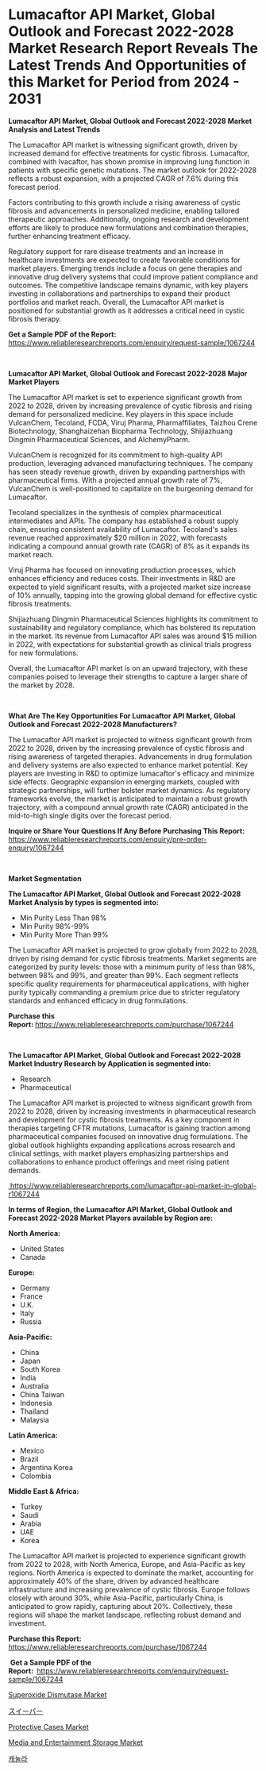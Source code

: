 <p><h1>Lumacaftor API Market, Global Outlook and Forecast 2022-2028 Market Research Report Reveals The Latest Trends And Opportunities of this Market for Period from 2024 - 2031</h1></p><p><strong>Lumacaftor API Market, Global Outlook and Forecast 2022-2028 Market Analysis and Latest Trends</strong></p>
<p><p>The Lumacaftor API market is witnessing significant growth, driven by increased demand for effective treatments for cystic fibrosis. Lumacaftor, combined with Ivacaftor, has shown promise in improving lung function in patients with specific genetic mutations. The market outlook for 2022-2028 reflects a robust expansion, with a projected CAGR of 7.6% during this forecast period.</p><p>Factors contributing to this growth include a rising awareness of cystic fibrosis and advancements in personalized medicine, enabling tailored therapeutic approaches. Additionally, ongoing research and development efforts are likely to produce new formulations and combination therapies, further enhancing treatment efficacy.</p><p>Regulatory support for rare disease treatments and an increase in healthcare investments are expected to create favorable conditions for market players. Emerging trends include a focus on gene therapies and innovative drug delivery systems that could improve patient compliance and outcomes. The competitive landscape remains dynamic, with key players investing in collaborations and partnerships to expand their product portfolios and market reach. Overall, the Lumacaftor API market is positioned for substantial growth as it addresses a critical need in cystic fibrosis therapy.</p></p>
<p><strong>Get a Sample PDF of the Report:&nbsp;</strong> <a href="https://www.reliableresearchreports.com/enquiry/request-sample/1067244">https://www.reliableresearchreports.com/enquiry/request-sample/1067244</a></p>
<p>&nbsp;</p>
<p><strong>Lumacaftor API Market, Global Outlook and Forecast 2022-2028 Major Market Players</strong></p>
<p><p>The Lumacaftor API market is set to experience significant growth from 2022 to 2028, driven by increasing prevalence of cystic fibrosis and rising demand for personalized medicine. Key players in this space include VulcanChem, Tecoland, FCDA, Viruj Pharma, Pharmaffiliates, Taizhou Crene Biotechnology, Shanghaizehan Biopharma Technology, Shijiazhuang Dingmin Pharmaceutical Sciences, and AlchemyPharm.</p><p>VulcanChem is recognized for its commitment to high-quality API production, leveraging advanced manufacturing techniques. The company has seen steady revenue growth, driven by expanding partnerships with pharmaceutical firms. With a projected annual growth rate of 7%, VulcanChem is well-positioned to capitalize on the burgeoning demand for Lumacaftor.</p><p>Tecoland specializes in the synthesis of complex pharmaceutical intermediates and APIs. The company has established a robust supply chain, ensuring consistent availability of Lumacaftor. Tecoland's sales revenue reached approximately $20 million in 2022, with forecasts indicating a compound annual growth rate (CAGR) of 8% as it expands its market reach.</p><p>Viruj Pharma has focused on innovating production processes, which enhances efficiency and reduces costs. Their investments in R&D are expected to yield significant results, with a projected market size increase of 10% annually, tapping into the growing global demand for effective cystic fibrosis treatments.</p><p>Shijiazhuang Dingmin Pharmaceutical Sciences highlights its commitment to sustainability and regulatory compliance, which has bolstered its reputation in the market. Its revenue from Lumacaftor API sales was around $15 million in 2022, with expectations for substantial growth as clinical trials progress for new formulations.</p><p>Overall, the Lumacaftor API market is on an upward trajectory, with these companies poised to leverage their strengths to capture a larger share of the market by 2028.</p></p>
<p>&nbsp;</p>
<p><strong>What Are The Key Opportunities For Lumacaftor API Market, Global Outlook and Forecast 2022-2028 Manufacturers?</strong></p>
<p><p>The Lumacaftor API market is projected to witness significant growth from 2022 to 2028, driven by the increasing prevalence of cystic fibrosis and rising awareness of targeted therapies. Advancements in drug formulation and delivery systems are also expected to enhance market potential. Key players are investing in R&D to optimize lumacaftor's efficacy and minimize side effects. Geographic expansion in emerging markets, coupled with strategic partnerships, will further bolster market dynamics. As regulatory frameworks evolve, the market is anticipated to maintain a robust growth trajectory, with a compound annual growth rate (CAGR) anticipated in the mid-to-high single digits over the forecast period.</p></p>
<p><strong>Inquire or Share Your Questions If Any Before Purchasing This Report:</strong> <a href="https://www.reliableresearchreports.com/enquiry/pre-order-enquiry/1067244">https://www.reliableresearchreports.com/enquiry/pre-order-enquiry/1067244</a></p>
<p>&nbsp;</p>
<p><strong>Market Segmentation</strong></p>
<p><strong>The Lumacaftor API Market, Global Outlook and Forecast 2022-2028 Market Analysis by types is segmented into:</strong></p>
<p><ul><li>Min Purity Less Than 98%</li><li>Min Purity 98%-99%</li><li>Min Purity More Than 99%</li></ul></p>
<p><p>The Lumacaftor API market is projected to grow globally from 2022 to 2028, driven by rising demand for cystic fibrosis treatments. Market segments are categorized by purity levels: those with a minimum purity of less than 98%, between 98% and 99%, and greater than 99%. Each segment reflects specific quality requirements for pharmaceutical applications, with higher purity typically commanding a premium price due to stricter regulatory standards and enhanced efficacy in drug formulations.</p></p>
<p><strong>Purchase this Report:&nbsp;</strong><a href="https://www.reliableresearchreports.com/purchase/1067244">https://www.reliableresearchreports.com/purchase/1067244</a></p>
<p>&nbsp;</p>
<p><strong>The Lumacaftor API Market, Global Outlook and Forecast 2022-2028 Market Industry Research by Application is segmented into:</strong></p>
<p><ul><li>Research</li><li>Pharmaceutical</li></ul></p>
<p><p>The Lumacaftor API market is projected to witness significant growth from 2022 to 2028, driven by increasing investments in pharmaceutical research and development for cystic fibrosis treatments. As a key component in therapies targeting CFTR mutations, Lumacaftor is gaining traction among pharmaceutical companies focused on innovative drug formulations. The global outlook highlights expanding applications across research and clinical settings, with market players emphasizing partnerships and collaborations to enhance product offerings and meet rising patient demands.</p></p>
<p><a href="https://www.reliableresearchreports.com/lumacaftor-api-market-in-global-r1067244">&nbsp;https://www.reliableresearchreports.com/lumacaftor-api-market-in-global-r1067244</a></p>
<p><strong>In terms of Region, the Lumacaftor API Market, Global Outlook and Forecast 2022-2028 Market Players available by Region are:</strong></p>
<p>
    <p> <strong> North America: </strong>
        <ul>
            <li>United States</li>
            <li>Canada</li>
        </ul>
        </p> 
    <p> <strong> Europe: </strong>
        <ul>
            <li>Germany</li>
            <li>France</li>
            <li>U.K.</li>
            <li>Italy</li>
            <li>Russia</li>
        </ul>
        </p> 
    <p> <strong> Asia-Pacific: </strong>
        <ul>
            <li>China</li>
            <li>Japan</li>
            <li>South Korea</li>
            <li>India</li>
            <li>Australia</li>
            <li>China Taiwan</li>
            <li>Indonesia</li>
            <li>Thailand</li>
            <li>Malaysia</li>
        </ul>
        </p> 
    <p> <strong> Latin America: </strong>
        <ul>
            <li>Mexico</li>
            <li>Brazil</li>
            <li>Argentina Korea</li>
            <li>Colombia</li>
        </ul>
        </p> 
    <p> <strong> Middle East & Africa: </strong>
        <ul>
            <li>Turkey</li>
            <li>Saudi</li>
            <li>Arabia</li>
            <li>UAE</li>
            <li>Korea</li>
        </ul>
    </p>
    </p>
<p><p>The Lumacaftor API market is projected to experience significant growth from 2022 to 2028, with North America, Europe, and Asia-Pacific as key regions. North America is expected to dominate the market, accounting for approximately 40% of the share, driven by advanced healthcare infrastructure and increasing prevalence of cystic fibrosis. Europe follows closely with around 30%, while Asia-Pacific, particularly China, is anticipated to grow rapidly, capturing about 20%. Collectively, these regions will shape the market landscape, reflecting robust demand and investment.</p></p>
<p><strong>Purchase this Report: </strong><a href="https://www.reliableresearchreports.com/purchase/1067244">https://www.reliableresearchreports.com/purchase/1067244</a></p>
<p>&nbsp;<strong>Get a Sample PDF of the Report:&nbsp;&nbsp;</strong><a href="https://www.reliableresearchreports.com/enquiry/request-sample/1067244">https://www.reliableresearchreports.com/enquiry/request-sample/1067244</a></p>
<p><strong></strong></p>
<p><p><a href="https://medium.com/@williambatz1907/superoxide-dismutase-market-share-size-trends-industry-analysis-report-by-application-b63a2bc4916a">Superoxide Dismutase Market</a></p><p><a href="https://medium.com/@kw8enloe/%E6%AC%A1%E3%81%AE%E6%96%87%E7%AB%A0%E3%82%92%E6%97%A5%E6%9C%AC%E8%AA%9E%E3%81%AB%E7%BF%BB%E8%A8%B3%E3%81%97%E3%81%A6%E3%81%8F%E3%81%A0%E3%81%95%E3%81%84-2024%E5%B9%B4%E3%81%8B%E3%82%892031%E5%B9%B4%E3%81%BE%E3%81%A7%E3%81%AE%E6%9C%9F%E9%96%93%E3%81%AB%E4%BA%88%E6%B8%AC%E3%81%95%E3%82%8C%E3%82%8B%E5%9C%B0%E5%9F%9F%E5%88%A5%E3%81%AE%E8%A6%8B%E9%80%9A%E3%81%97%E3%81%A8%E7%AB%B6%E4%BA%89%E6%88%A6%E7%95%A5%E3%81%AB%E3%82%88%E3%82%8B%E3%82%B0%E3%83%AD%E3%83%BC%E3%83%90%E3%83%AB%E3%81%AA%E3%82%B9%E3%82%A4%E3%83%BC%E3%83%91%E3%83%BC%E5%B8%82%E5%A0%B4%E3%81%AE%E3%82%B5%E3%82%A4%E3%82%BA%E3%81%A8%E5%B8%82%E5%A0%B4%E5%8B%95%E5%90%91%E5%88%86%E6%9E%90-89898048448f">スイーパー</a></p><p><a href="https://www.linkedin.com/pulse/protective-cases-market-size-growth-trends-statistics-forecasts-arrjf?trackingId=1Rl7NTc1QRSiv9rVArRSxg%3D%3D">Protective Cases Market</a></p><p><a href="https://www.linkedin.com/pulse/global-perspectives-media-entertainment-storage-market-rvsyc?trackingId=kQL%2FJRltR1KgKQxQEnS3HA%3D%3D">Media and Entertainment Storage Market</a></p><p><a href="https://medium.com/@melodyfunk1988/%EA%B8%80%EB%A1%9C%EB%B2%8C-%EC%BA%90%EB%89%BC%EB%9D%BC-%EC%8B%9C%EC%9E%A5-%EC%A0%9C%ED%92%88-%EC%9C%A0%ED%98%95-%EC%9D%91%EC%9A%A9-%EB%B6%84%EC%95%BC-%EC%A7%80%EC%97%AD-%EB%B0%8F-%EA%B8%B0%EC%97%85%EB%B3%84-%EC%82%B0%EC%97%85-%EB%B6%80%EB%AC%B8-%EC%A0%84%EB%A7%9D-%EC%8B%9C%EC%9E%A5-%ED%8F%89%EA%B0%80-%EA%B2%BD%EC%9F%81-%EC%8B%9C%EB%82%98%EB%A6%AC%EC%98%A4-%ED%8A%B8%EB%A0%8C%EB%93%9C-%EB%B0%8F-%EC%98%88%EC%B8%A1-2024-2031-171c9aef20ee">캐눌라</a></p></p>